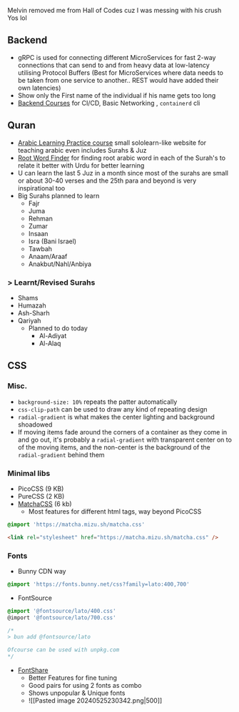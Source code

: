 
Melvin removed me from Hall of Codes cuz I was messing with his crush Yos lol 


## Backend
- gRPC is used for connecting different MicroServices for fast 2-way connections that can send to and from heavy data at low-latency utilising Protocol Buffers (Best for MicroServices where data needs to be taken from one service to another.. REST would have added their own latencies)
- Show only the First name of the individual if his name gets too long
- [Backend Courses](https://labs.iximiuz.com/courses) for CI/CD, Basic Networking , `containerd` cli
## Quran
- [Arabic Learning Practice course](https://arabicforbeginners.com/) small sololearn-like website for teaching arabic even includes Surahs & Juz
- [Root Word Finder](https://www.rootwordsofquran.com/Home/Details/91) for finding root arabic word in each of the Surah's to relate it better with Urdu for better learning
- U can learn the last 5 Juz in a month since most of the surahs are small or about 30-40 verses and the 25th para and beyond is very inspirational too
- Big Surahs planned to learn
	- Fajr
	- Juma
	- Rehman
	-  Zumar
	- Insaan
	- Isra (Bani Israel)
	- Tawbah
	- Anaam/Araaf
	- Anakbut/Nahl/Anbiya
### > Learnt/Revised Surahs 
- Shams 
- Humazah
- Ash-Sharh
- Qariyah
	- Planned to do today
		- Al-Adiyat
		- Al-Alaq

## CSS

### Misc.
- `background-size: 10%` repeats the patter automatically
- `css-clip-path` can be used to draw any kind of repeating design 
- `radial-gradient` is what makes the center lighting and background shoadowed
- If moving items fade around the corners of a container as they come in and go out, it's probably a `radial-gradient` with transparent center on to of the moving items, and the non-center is the background of the `radial-gradient` behind them
### Minimal libs
- PicoCSS (9 KB)
- PureCSS (2 KB)
- [MatchaCSS](https://matcha.mizu.sh) (6 kb) 
	- Most features for different html tags, way beyond PicoCSS 
```css
@import 'https://matcha.mizu.sh/matcha.css'
```

```html
<link rel="stylesheet" href="https://matcha.mizu.sh/matcha.css" />
```

### Fonts
- Bunny CDN way
```css
@import 'https://fonts.bunny.net/css?family=lato:400,700'
```

- FontSource
```css
@import '@fontsource/lato/400.css'
@import '@fontsource/lato/700.css' 

/*
> bun add @fontsource/lato 

Ofcourse can be used with unpkg.com
*/
```

- [FontShare](https://www.fontshare.com/)
	- Better Features for fine tuning
	- Good pairs for using 2 fonts as combo
	- Shows unpopular & Unique fonts 
	- ![[Pasted image 20240525230342.png|500]]


